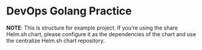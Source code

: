 # DevOps Golang Practice

**NOTE**:
This is structure for example project. If you're using the share Helm.sh chart, please configure it as the dependencies of the chart and use the centralize Helm.sh chart repository.
